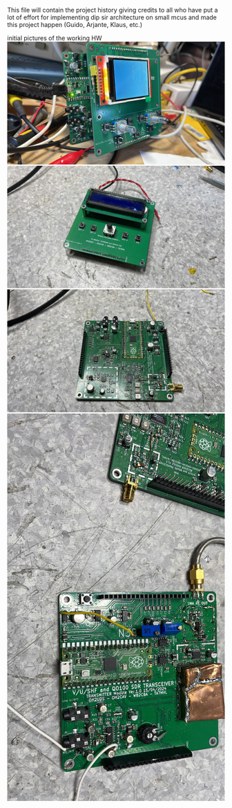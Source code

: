 This file will contain the project history giving credits to all who have put a lot of effort for implementing dip sir architecture on small mcus and made this project happen (Guido, Arjante, Klaus, etc.)

initial pictures of the working HW 
![](pics/1.jpeg)
![](pics/2.jpeg)
![](pics/3.jpeg)
![](pics/4.jpeg)
